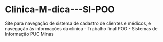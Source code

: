 # Clinica-M-dica---SI-POO
Site para navegação de sistema de cadastro de clientes e médicos, e navegação às informações da clínica - Trabalho final POO - Sistemas de Informação PUC Minas
